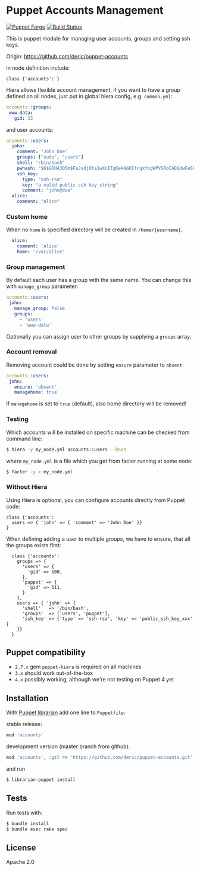 # Puppet Accounts Management

[![Puppet
Forge](http://img.shields.io/puppetforge/v/deric/accounts.svg)](https://forge.puppetlabs.com/deric/accounts) [![Build Status](https://travis-ci.org/deric/puppet-accounts.png)](https://travis-ci.org/deric/puppet-accounts)

This is puppet module for managing user accounts, groups and setting ssh keys.

Origin: https://github.com/deric/puppet-accounts

in node definition include:

```puppet
class {'accounts': }
```

Hiera allows flexible account management, if you want to have a group defined on all nodes, just put in global hiera config, e.g. `common.yml`:

```YAML
accounts::groups:
 www-data:
   gid: 33
```

and user accounts:

```YAML
accounts::users:
  john:
    comment: "John Doe"
    groups: ["sudo", "users"]
    shell: "/bin/bash"
    pwhash: "$6$GDH43O5m$FaJsdjUta1wXcITgKekNGUIfrqxYogWPVSRoCADGdwFe6H//gzj/VT4lcv55o3z.nrmNb3VbVvgcghz9Ae2Dw0"
    ssh_key:
      type: "ssh-rsa"
      key: "a valid public ssh key string"
      comment: "john@doe"
  alice:
    comment: "Alice"
```

### Custom home

When no `home` is specified directory will be created in `/home/{username}`.

```yaml
  alice:
    comment: 'Alice'
    home: '/var/alice'
```

### Group management

By default each user has a group with the same name. You can change this with `manage_group` parameter:

```yaml
accounts::users:
 john:
   manage_group: false
   groups:
     - 'users'
     - 'www-data'
```
Optionally you can assign user to other groups by supplying a `groups` array.

### Account removal

Removing account could be done by setting `ensure` parameter to `absent`:

```yaml
accounts::users:
 john:
   ensure: 'absent'
   managehome: true
```

If `managehome` is set to `true` (default), also home directory will be removed!

### Testing

Which accounts will be installed on specific machine can be checked from command line:

```bash
$ hiera -y my_node.yml accounts::users --hash
```

where `my_node.yml` is a file which you get from facter running at some node:

```bash
$ facter -y > my_node.yml
```

### Without Hiera

Using Hiera is optional, you can configure accounts directly from Puppet code:


```puppet
class {'accounts':
  users => { 'john' => { 'comment' => 'John Doe' }}
}
```

When defining adding a user to multiple groups, we have to ensure, that all the groups exists first:

```puppet
  class {'accounts':
    groups => {
      'users' => {
        'gid' => 100,
      },
      'puppet' => {
        'gid' => 111,
      }
    },
    users => { 'john' => {
      'shell'   => '/bin/bash',
      'groups'  => ['users', 'puppet'],
      'ssh_key' => {'type' => 'ssh-rsa', 'key' => 'public_ssh_key_xxx' }
    }}
  }
```

## Puppet compatibility

  * `2.7.x` gem `puppet-hiera` is required on all machines
  * `3.x` should work out-of-the-box
  * `4.x` possibly working, although we're not testing on Puppet 4 yet

## Installation

With [Puppet librarian](https://github.com/rodjek/librarian-puppet) add one line to `Puppetfile`:

stable release:

```ruby
mod 'accounts'
```

development version (master branch from github):
```ruby
mod 'accounts', :git => 'https://github.com/deric/puppet-accounts.git'
```

and run

```bash
$ librarian-puppet install
```

## Tests

Run tests with:

```bash
$ bundle install
$ bundle exec rake spec
```

## License

Apache 2.0
